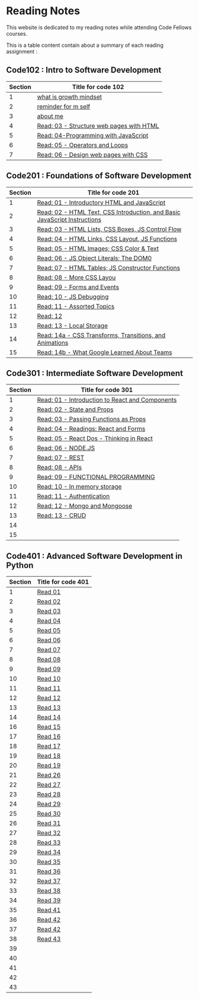 # Reading Notes

This website is dedicated to my reading notes while attending Code Fellows courses.

This is a table content contain about a summary of each reading assignment :

## **Code102 : Intro to Software Development**

|Section|Title for code 102 |
|-------|-----|
|1      |[what is growth mindset](/code102/file1.md)
|2      |[reminder for m self](code102/file2.md)
|3      |[about me](code102/file3.md)
|4      |[Read: 03 - Structure web pages with HTML](code102/read03.md)|
|5      |[Read: 04-Programming with JavaScript](code102/read04.md)|
|6      |[Read: 05 - Operators and Loops](code102/read05.md)
|7      |[Read: 06 -  Design web pages with CSS](code102/read06.md)


## **Code201 : Foundations of Software Development**

|Section|Title for code 201 |
|-------|-----|
|1      |[Read: 01 - Introductory HTML and JavaScript](/code201/read01.md)|
|2      |[Read: 02 - HTML Text, CSS Introduction, and Basic JavaScript Instructions](/code201/read02.md)
|3      |[Read: 03 - HTML Lists, CSS Boxes, JS Control Flow](/code201/read03.md)
|4      |[Read: 04 - HTML Links, CSS Layout, JS Functions](/code201/read04.md)
|5      |[Read: 05 - HTML Images; CSS Color & Text](/code201/read05.md)
|6      |[Read: 06 - JS Object Literals; The DOM0](/code201/read06.md)
|7      |[Read: 07 - HTML Tables; JS Constructor Functions](/code201/read07.md)
|8      |[Read: 08 - More CSS Layou](/code201/read08.md)
|9      |[Read: 09 - Forms and Events](/code201/read09.md)
|10     |[Read: 10 - JS Debugging](/code201/read10.md)
|11     |[Read: 11 - Assorted Topics](/code201/read11.md)
|12     |[Read: 12]((/code201/read12.md))
|13     |[Read: 13 - Local Storage](/code201/read13.md)
|14     |[Read: 14a - CSS Transforms, Transitions, and Animations](/code201/read14a.md)
|15     |[Read: 14b - What Google Learned About Teams](/code201/read14b.md)


## **Code301 : Intermediate Software Development**

|Section|Title for code 301 |
|-------|-----|
|1      |[Read: 01 - Introduction to React and Components](/code301/read01.md)|
|2      |[Read: 02 - State and Props](/code301/read02.md)|
|3      |[Read: 03 - Passing Functions as Props](/code301/read03.md)|
|4      |[Read: 04 - Readings: React and Forms](/code301/read04.md)|
|5      |[Read: 05 - React Dos - Thinking in React](/code301/read05.md)|
|6      |[Read: 06 - NODE.JS](/code301/read06.md)|
|7      |[Read: 07 - REST](/code301/read07.md)|
|8      |[Read: 08 - APIs](/code301/read08.md)|
|9      |[Read: 09 - FUNCTIONAL PROGRAMMING](/code301/read09.md)|
|10     |[Read: 10 - In memory storage](/code301/read10.md)|
|11     |[Read: 11 - Authentication](/code301/read11.md)|
|12     |[Read: 12 - Mongo and Mongoose](/code301/read12.md)|
|13     |[Read: 13 - CRUD](/code301/read13.md)|
|14     ||
|15     ||



## **Code401 : Advanced Software Development in Python**

|Section|Title for code 401 |
|-------|-----|
|1      |[Read 01 ](./code401/read01.md)|
|2      |[Read 02 ](./code401/read02.md)|
|3      |[Read 03 ](./code401/read03.md)|
|4      |[Read 04 ](./code401/read04.md)|
|5      |[Read 05 ](./code401/read05.md)|
|6      |[Read 06 ](./code401/read06.md)|
|7      |[Read 07 ](./code401/read07.md)|
|8      |[Read 08 ](./code401/read08.md)|
|9      |[Read 09 ](./code401/read09.md)|
|10     |[Read 10 ](./code401/read10.md)|
|11     |[Read 11 ](./code401/read11.md)|
|12     |[Read 12 ](./code401/read12.md)|
|13     |[Read 13 ](./code401/read13.md)|
|14     |[Read 14 ](./code401/read14.md)|
|16     |[Read 15 ](./code401/read15.md)|
|17     |[Read 16 ](./code401/read16.md)|
|18     |[Read 17 ](./code401/read17.md)|
|19     |[Read 18 ](./code401/read18.md)|
|20     |[Read 19 ](./code401/read19.md)|
|21     |[Read 26 ](./code401/read26.md)|
|22     |[Read 27 ](./code401/read27.md)|
|23     |[Read 28 ](./code401/read28.md)|
|24     |[Read 29 ](./code401/read29.md)|
|25     |[Read 30 ](./code401/read30.md)|
|26     |[Read 31 ](./code401/read31.md)|
|27     |[Read 32 ](./code401/read32.md)|
|28     |[Read 33 ](./code401/read33.md)|
|29     |[Read 34 ](./code401/read34.md)|
|30     |[Read 35 ](./code401/read35.md)|
|31     |[Read 36 ](./code401/read36.md)|
|32     |[Read 37 ](./code401/read37.md)|
|33     |[Read 38 ](./code401/read38.md)|
|34     |[Read 39 ](./code401/read39.md)|
|35     |[Read 41 ](./code401/read41.md)|
|36     |[Read 42 ](./code401/read42_Pythonisms.md)|
|37     |[Read 42 ](./code401/read42ethics.md)|
|38     |[Read 43 ](./code401/read43.md)|
|39     ||
|40     ||
|41     ||
|42     ||
|43     ||

